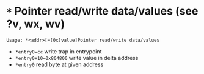 <!-- TITLE: * Pointer -->

#  `*` Pointer read/write data/values (see ?v, wx, wv)


```text
Usage: *<addr>[=[0x]value]Pointer read/write data/values
```

- `*entry0=cc` write trap in entrypoint
- `*entry0+10=0x804800` write value in delta address
- `*entry0` read byte at given address

<p hidden>*entry</p>